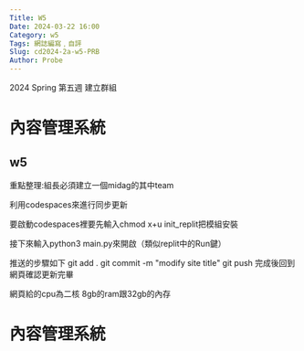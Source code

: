 ```yaml
---
Title: W5
Date: 2024-03-22 16:00
Category: w5
Tags: 網誌編寫﹐自評
Slug: cd2024-2a-w5-PRB
Author: Probe
---
```


2024 Spring 第五週 建立群組

<!-- PELICAN_END_SUMMARY -->

# 內容管理系統
## w5
[字幕影片連結]:https://www.youtube.com/watch?v=xhZdHNDl9Hg

重點整理:組長必須建立一個midag的其中team

利用codespaces來進行同步更新

要啟動codespaces裡要先輸入chmod x+u init_replit把模組安裝

接下來輸入python3 main.py來開啟（類似replit中的Run鍵）

推送的步驟如下
git add .
git commit -m "modify site title"
git push
完成後回到網頁確認更新完畢

網頁給的cpu為二核 8gb的ram跟32gb的內存

# 內容管理系統

